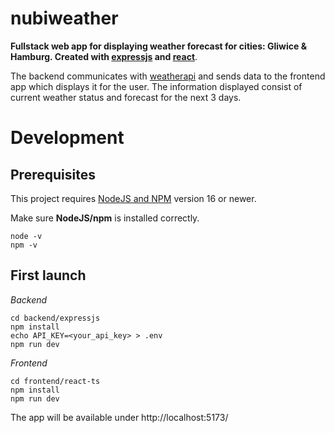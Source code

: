 # nubiweather

**Fullstack web app for displaying weather forecast for cities: Gliwice & Hamburg. Created with [expressjs](https://expressjs.com/) and [react](https://react.dev/)**.

The backend communicates with [weatherapi](https://www.weatherapi.com/) and sends data to the frontend app which displays it for the user. The information displayed consist of current weather status and forecast for the next 3 days.

# Development

## Prerequisites

This project requires [NodeJS and NPM](https://nodejs.org/en) version 16 or newer.  

Make sure **NodeJS/npm** is installed correctly.  

```
node -v
npm -v
```

## First launch

*Backend*
```
cd backend/expressjs
npm install
echo API_KEY=<your_api_key> > .env
npm run dev
```

*Frontend*
```
cd frontend/react-ts
npm install
npm run dev
```

The app will be available under http://localhost:5173/  
